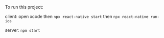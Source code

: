To run this project: 

client: 
open xcode then `npx react-native start` then `npx react-native run-ios`

server: 
`npm start`

